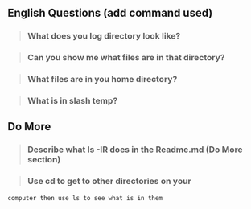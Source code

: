 ## English Questions (add command used)

>### What does you log directory look like?

####

>### Can you show me what files are in that directory?

####

>### What files are in you home directory?

####

>### What is in slash temp?

####

## Do More

>### Describe what ls -IR does in the Readme.md (Do More section)
####

>### Use cd to get to other directories on your 
	computer then use ls to see what is in them

####




